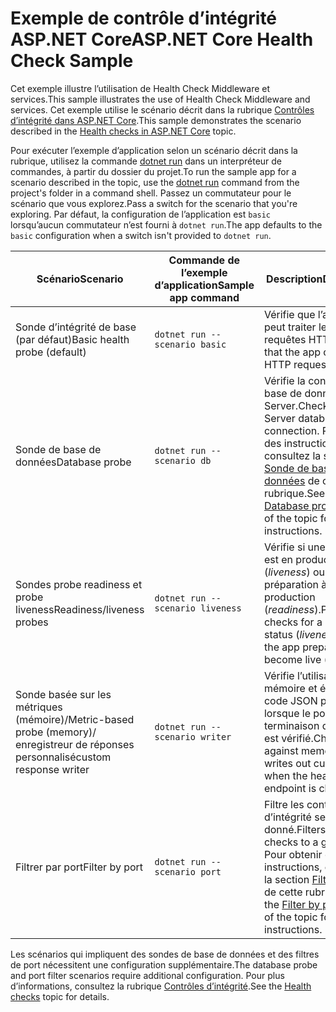 # <a name="aspnet-core-health-check-sample"></a><span data-ttu-id="ac88d-101">Exemple de contrôle d’intégrité ASP.NET Core</span><span class="sxs-lookup"><span data-stu-id="ac88d-101">ASP.NET Core Health Check Sample</span></span>

<span data-ttu-id="ac88d-102">Cet exemple illustre l’utilisation de Health Check Middleware et services.</span><span class="sxs-lookup"><span data-stu-id="ac88d-102">This sample illustrates the use of Health Check Middleware and services.</span></span> <span data-ttu-id="ac88d-103">Cet exemple utilise le scénario décrit dans la rubrique [Contrôles d’intégrité dans ASP.NET Core](https://docs.microsoft.com/aspnet/core/host-and-deploy/health-checks).</span><span class="sxs-lookup"><span data-stu-id="ac88d-103">This sample demonstrates the scenario described in the [Health checks in ASP.NET Core](https://docs.microsoft.com/aspnet/core/host-and-deploy/health-checks) topic.</span></span>

<span data-ttu-id="ac88d-104">Pour exécuter l’exemple d’application selon un scénario décrit dans la rubrique, utilisez la commande [dotnet run](https://docs.microsoft.com/dotnet/core/tools/dotnet-run) dans un interpréteur de commandes, à partir du dossier du projet.</span><span class="sxs-lookup"><span data-stu-id="ac88d-104">To run the sample app for a scenario described in the topic, use the [dotnet run](https://docs.microsoft.com/dotnet/core/tools/dotnet-run) command from the project's folder in a command shell.</span></span> <span data-ttu-id="ac88d-105">Passez un commutateur pour le scénario que vous explorez.</span><span class="sxs-lookup"><span data-stu-id="ac88d-105">Pass a switch for the scenario that you're exploring.</span></span> <span data-ttu-id="ac88d-106">Par défaut, la configuration de l’application est `basic` lorsqu’aucun commutateur n’est fourni à `dotnet run`.</span><span class="sxs-lookup"><span data-stu-id="ac88d-106">The app defaults to the `basic` configuration when a switch isn't provided to `dotnet run`.</span></span>

| <span data-ttu-id="ac88d-107">Scénario</span><span class="sxs-lookup"><span data-stu-id="ac88d-107">Scenario</span></span>                                               | <span data-ttu-id="ac88d-108">Commande de l’exemple d’application</span><span class="sxs-lookup"><span data-stu-id="ac88d-108">Sample app command</span></span>               | <span data-ttu-id="ac88d-109">Description</span><span class="sxs-lookup"><span data-stu-id="ac88d-109">Description</span></span> |
| ------------------------------------------------------ | -------------------------------- | ----------- |
| <span data-ttu-id="ac88d-110">Sonde d’intégrité de base (par défaut)</span><span class="sxs-lookup"><span data-stu-id="ac88d-110">Basic health probe (default)</span></span>                           | `dotnet run --scenario basic`    | <span data-ttu-id="ac88d-111">Vérifie que l’application peut traiter les requêtes HTTP.</span><span class="sxs-lookup"><span data-stu-id="ac88d-111">Confirms that the app can process HTTP requests.</span></span> |
| <span data-ttu-id="ac88d-112">Sonde de base de données</span><span class="sxs-lookup"><span data-stu-id="ac88d-112">Database probe</span></span>                                         | `dotnet run --scenario db`       | <span data-ttu-id="ac88d-113">Vérifie la connexion de base de données SQL Server.</span><span class="sxs-lookup"><span data-stu-id="ac88d-113">Checks a SQL Server database connection.</span></span> <span data-ttu-id="ac88d-114">Pour obtenir des instructions, consultez la section [Sonde de base de données](https://docs.microsoft.com/aspnet/core/host-and-deploy/health-checks#database-probe) de cette rubrique.</span><span class="sxs-lookup"><span data-stu-id="ac88d-114">See the [Database probe](https://docs.microsoft.com/aspnet/core/host-and-deploy/health-checks#database-probe) section of the topic for instructions.</span></span> |
| <span data-ttu-id="ac88d-115">Sondes probe readiness et probe liveness</span><span class="sxs-lookup"><span data-stu-id="ac88d-115">Readiness/liveness probes</span></span>                              | `dotnet run --scenario liveness` | <span data-ttu-id="ac88d-116">Vérifie si une application est en production (*liveness*) ou en préparation à la production (*readiness*).</span><span class="sxs-lookup"><span data-stu-id="ac88d-116">Performs checks for a live app status (*liveness*) versus the app preparing to become live (*readiness*).</span></span> |
| <span data-ttu-id="ac88d-117">Sonde basée sur les métriques (mémoire)/</span><span class="sxs-lookup"><span data-stu-id="ac88d-117">Metric-based probe (memory)/</span></span><br><span data-ttu-id="ac88d-118">enregistreur de réponses personnalisé</span><span class="sxs-lookup"><span data-stu-id="ac88d-118">custom response writer</span></span> | `dotnet run --scenario writer`   | <span data-ttu-id="ac88d-119">Vérifie l’utilisation de la mémoire et écrit du code JSON personnalisé lorsque le point de terminaison d’intégrité est vérifié.</span><span class="sxs-lookup"><span data-stu-id="ac88d-119">Checks against memory use and writes out custom JSON when the health endpoint is checked.</span></span> |
| <span data-ttu-id="ac88d-120">Filtrer par port</span><span class="sxs-lookup"><span data-stu-id="ac88d-120">Filter by port</span></span>                                         | `dotnet run --scenario port`     | <span data-ttu-id="ac88d-121">Filtre les contrôles d’intégrité selon un port donné.</span><span class="sxs-lookup"><span data-stu-id="ac88d-121">Filters health checks to a given port.</span></span> <span data-ttu-id="ac88d-122">Pour obtenir des instructions, consultez la section [Filtrer par port](https://docs.microsoft.com/aspnet/core/host-and-deploy/health-checks#filter-by-port) de cette rubrique.</span><span class="sxs-lookup"><span data-stu-id="ac88d-122">See the [Filter by port](https://docs.microsoft.com/aspnet/core/host-and-deploy/health-checks#filter-by-port) section of the topic for instructions.</span></span> |

<span data-ttu-id="ac88d-123">Les scénarios qui impliquent des sondes de base de données et des filtres de port nécessitent une configuration supplémentaire.</span><span class="sxs-lookup"><span data-stu-id="ac88d-123">The database probe and port filter scenarios require additional configuration.</span></span> <span data-ttu-id="ac88d-124">Pour plus d’informations, consultez la rubrique [Contrôles d’intégrité](https://docs.microsoft.com/aspnet/core/host-and-deploy/health-checks).</span><span class="sxs-lookup"><span data-stu-id="ac88d-124">See the [Health checks](https://docs.microsoft.com/aspnet/core/host-and-deploy/health-checks) topic for details.</span></span>
